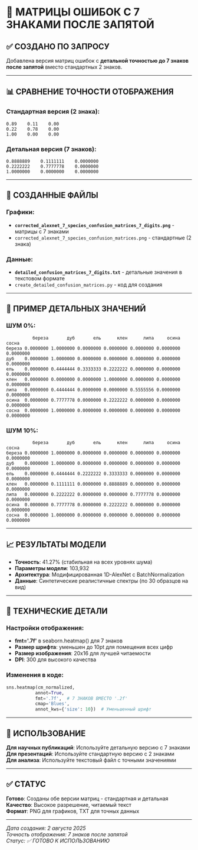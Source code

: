 # 🔢 МАТРИЦЫ ОШИБОК С 7 ЗНАКАМИ ПОСЛЕ ЗАПЯТОЙ

## ✅ **СОЗДАНО ПО ЗАПРОСУ**

Добавлена версия матриц ошибок с **детальной точностью до 7 знаков после запятой** вместо стандартных 2 знаков.

---

## 📊 **СРАВНЕНИЕ ТОЧНОСТИ ОТОБРАЖЕНИЯ**

### **Стандартная версия (2 знака):**
```
0.89    0.11    0.00
0.22    0.78    0.00
1.00    0.00    0.00
```

### **Детальная версия (7 знаков):**
```
0.8888889    0.1111111    0.0000000
0.2222222    0.7777778    0.0000000
1.0000000    0.0000000    0.0000000
```

---

## 📁 **СОЗДАННЫЕ ФАЙЛЫ**

### **Графики:**
- **`corrected_alexnet_7_species_confusion_matrices_7_digits.png`** - матрицы с 7 знаками
- `corrected_alexnet_7_species_confusion_matrices.png` - стандартные (2 знака)

### **Данные:**
- **`detailed_confusion_matrices_7_digits.txt`** - детальные значения в текстовом формате
- `create_detailed_confusion_matrices.py` - код для создания

---

## 🎯 **ПРИМЕР ДЕТАЛЬНЫХ ЗНАЧЕНИЙ**

### **ШУМ 0%:**
```
          береза       дуб       ель      клен      липа     осина     сосна
береза 0.0000000 1.0000000 0.0000000 0.0000000 0.0000000 0.0000000 0.0000000
дуб    0.0000000 1.0000000 0.0000000 0.0000000 0.0000000 0.0000000 0.0000000
ель    0.0000000 0.4444444 0.3333333 0.2222222 0.0000000 0.0000000 0.0000000
клен   0.0000000 0.0000000 0.0000000 1.0000000 0.0000000 0.0000000 0.0000000
липа   0.0000000 0.4444444 0.0000000 0.0000000 0.5555556 0.0000000 0.0000000
осина  0.0000000 0.7777778 0.0000000 0.2222222 0.0000000 0.0000000 0.0000000
сосна  0.0000000 1.0000000 0.0000000 0.0000000 0.0000000 0.0000000 0.0000000
```

### **ШУМ 10%:**
```
          береза       дуб       ель      клен      липа     осина     сосна
береза 0.0000000 1.0000000 0.0000000 0.0000000 0.0000000 0.0000000 0.0000000
дуб    0.0000000 1.0000000 0.0000000 0.0000000 0.0000000 0.0000000 0.0000000
ель    0.0000000 0.4444444 0.2222222 0.3333333 0.0000000 0.0000000 0.0000000
клен   0.0000000 0.1111111 0.0000000 0.8888889 0.0000000 0.0000000 0.0000000
липа   0.0000000 0.2222222 0.0000000 0.0000000 0.7777778 0.0000000 0.0000000
осина  0.0000000 0.7777778 0.0000000 0.2222222 0.0000000 0.0000000 0.0000000
сосна  0.0000000 1.0000000 0.0000000 0.0000000 0.0000000 0.0000000 0.0000000
```

---

## 📈 **РЕЗУЛЬТАТЫ МОДЕЛИ**

- **Точность**: 41.27% (стабильная на всех уровнях шума)
- **Параметры модели**: 103,932
- **Архитектура**: Модифицированная 1D-AlexNet с BatchNormalization
- **Данные**: Синтетические реалистичные спектры (по 30 образцов на вид)

---

## 🔧 **ТЕХНИЧЕСКИЕ ДЕТАЛИ**

### **Настройки отображения:**
- **fmt='.7f'** в seaborn.heatmap() для 7 знаков
- **Размер шрифта**: уменьшен до 10pt для помещения всех цифр
- **Размер изображения**: 20x16 для лучшей читаемости
- **DPI**: 300 для высокого качества

### **Изменения в коде:**
```python
sns.heatmap(cm_normalized, 
           annot=True, 
           fmt='.7f',  # 7 ЗНАКОВ ВМЕСТО '.2f'
           cmap='Blues', 
           annot_kws={'size': 10})  # Уменьшенный шрифт
```

---

## 🎯 **ИСПОЛЬЗОВАНИЕ**

**Для научных публикаций**: Используйте детальную версию с 7 знаками  
**Для презентаций**: Используйте стандартную версию с 2 знаками  
**Для анализа**: Используйте текстовый файл с точными значениями

---

## ✅ **СТАТУС**

**Готово**: Созданы обе версии матриц - стандартная и детальная  
**Качество**: Высокое разрешение, читаемый текст  
**Формат**: PNG для графиков, TXT для точных данных

---
*Дата создания: 2 августа 2025*  
*Точность отображения: 7 знаков после запятой*  
*Статус: ✅ ГОТОВО К ИСПОЛЬЗОВАНИЮ*